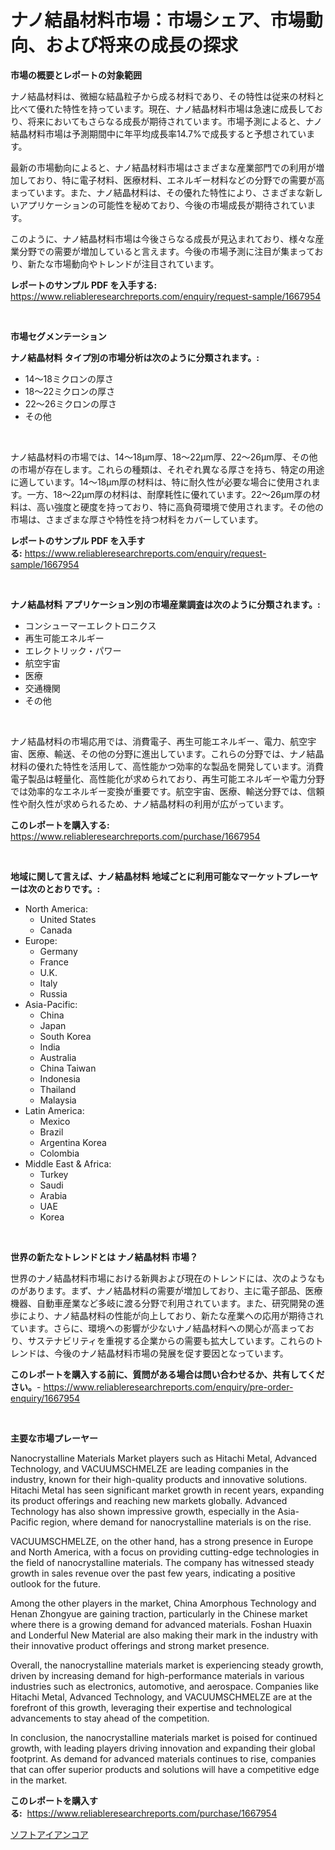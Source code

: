 <p><h1>ナノ結晶材料市場：市場シェア、市場動向、および将来の成長の探求</h1></p><p><strong>市場の概要とレポートの対象範囲</strong></p>
<p><p>ナノ結晶材料は、微細な結晶粒子から成る材料であり、その特性は従来の材料と比べて優れた特性を持っています。現在、ナノ結晶材料市場は急速に成長しており、将来においてもさらなる成長が期待されています。市場予測によると、ナノ結晶材料市場は予測期間中に年平均成長率14.7%で成長すると予想されています。</p><p>最新の市場動向によると、ナノ結晶材料市場はさまざまな産業部門での利用が増加しており、特に電子材料、医療材料、エネルギー材料などの分野での需要が高まっています。また、ナノ結晶材料は、その優れた特性により、さまざまな新しいアプリケーションの可能性を秘めており、今後の市場成長が期待されています。</p><p>このように、ナノ結晶材料市場は今後さらなる成長が見込まれており、様々な産業分野での需要が増加していると言えます。今後の市場予測に注目が集まっており、新たな市場動向やトレンドが注目されています。</p></p>
<p><strong>レポートのサンプル PDF を入手する:</strong> <a href="https://www.reliableresearchreports.com/enquiry/request-sample/1667954">https://www.reliableresearchreports.com/enquiry/request-sample/1667954</a></p>
<p>&nbsp;</p>
<p><strong>市場セグメンテーション</strong></p>
<p><strong>ナノ結晶材料 タイプ別の市場分析は次のように分類されます。:</strong></p>
<p><ul><li>14〜18ミクロンの厚さ</li><li>18〜22ミクロンの厚さ</li><li>22〜26ミクロンの厚さ</li><li>その他</li></ul></p>
<p>&nbsp;</p>
<p><p>ナノ結晶材料の市場では、14〜18μm厚、18〜22μm厚、22〜26μm厚、その他の市場が存在します。これらの種類は、それぞれ異なる厚さを持ち、特定の用途に適しています。14〜18μm厚の材料は、特に耐久性が必要な場合に使用されます。一方、18〜22μm厚の材料は、耐摩耗性に優れています。22〜26μm厚の材料は、高い強度と硬度を持っており、特に高負荷環境で使用されます。その他の市場は、さまざまな厚さや特性を持つ材料をカバーしています。</p></p>
<p><strong>レポートのサンプル PDF を入手する:</strong>&nbsp;<a href="https://www.reliableresearchreports.com/enquiry/request-sample/1667954">https://www.reliableresearchreports.com/enquiry/request-sample/1667954</a></p>
<p>&nbsp;</p>
<p><strong> ナノ結晶材料 アプリケーション別の市場産業調査は次のように分類されます。:</strong></p>
<p><ul><li>コンシューマーエレクトロニクス</li><li>再生可能エネルギー</li><li>エレクトリック・パワー</li><li>航空宇宙</li><li>医療</li><li>交通機関</li><li>その他</li></ul></p>
<p>&nbsp;</p>
<p><p>ナノ結晶材料の市場応用では、消費電子、再生可能エネルギー、電力、航空宇宙、医療、輸送、その他の分野に進出しています。これらの分野では、ナノ結晶材料の優れた特性を活用して、高性能かつ効率的な製品を開発しています。消費電子製品は軽量化、高性能化が求められており、再生可能エネルギーや電力分野では効率的なエネルギー変換が重要です。航空宇宙、医療、輸送分野では、信頼性や耐久性が求められるため、ナノ結晶材料の利用が広がっています。</p></p>
<p><strong>このレポートを購入する:</strong>&nbsp; <a href="https://www.reliableresearchreports.com/purchase/1667954">https://www.reliableresearchreports.com/purchase/1667954</a></p>
<p>&nbsp;</p>
<p><strong>地域に関して言えば、ナノ結晶材料 地域ごとに利用可能なマーケットプレーヤーは次のとおりです。:</strong></p>
<p><ul>
    <li>
        North America:
        <ul>
            <li>United States</li>
            <li>Canada</li>
        </ul>
    </li>
    <li>
        Europe:
        <ul>
            <li>Germany</li>
            <li>France</li>
            <li>U.K.</li>
            <li>Italy</li>
            <li>Russia</li>
        </ul>
    </li>
    <li>
        Asia-Pacific:
        <ul>
            <li>China</li>
            <li>Japan</li>
            <li>South Korea</li>
            <li>India</li>
            <li>Australia</li>
            <li>China Taiwan</li>
            <li>Indonesia</li>
            <li>Thailand</li>
            <li>Malaysia</li>
        </ul>
    </li>
    <li>
        Latin America:
        <ul>
            <li>Mexico</li>
            <li>Brazil</li>
            <li>Argentina Korea</li>
            <li>Colombia</li>
        </ul>
    </li>
    <li>
        Middle East & Africa:
        <ul>
            <li>Turkey</li>
            <li>Saudi</li>
            <li>Arabia</li>
            <li>UAE</li>
            <li>Korea</li>
        </ul>
    </li>
    </ul></p>
<p>&nbsp;</p>
<p><strong>世界の新たなトレンドとは ナノ結晶材料 市場？</strong></p>
<p><p>世界のナノ結晶材料市場における新興および現在のトレンドには、次のようなものがあります。まず、ナノ結晶材料の需要が増加しており、主に電子部品、医療機器、自動車産業など多岐に渡る分野で利用されています。また、研究開発の進歩により、ナノ結晶材料の性能が向上しており、新たな産業への応用が期待されています。さらに、環境への影響が少ないナノ結晶材料への関心が高まっており、サステナビリティを重視する企業からの需要も拡大しています。これらのトレンドは、今後のナノ結晶材料市場の発展を促す要因となっています。</p></p>
<p><strong>このレポートを購入する前に、質問がある場合は問い合わせるか、共有してください。</strong>- <a href="https://www.reliableresearchreports.com/enquiry/pre-order-enquiry/1667954">https://www.reliableresearchreports.com/enquiry/pre-order-enquiry/1667954</a></p>
<p>&nbsp;</p>
<p><strong>主要な市場プレーヤー</strong></p>
<p><p>Nanocrystalline Materials Market players such as Hitachi Metal, Advanced Technology, and VACUUMSCHMELZE are leading companies in the industry, known for their high-quality products and innovative solutions. Hitachi Metal has seen significant market growth in recent years, expanding its product offerings and reaching new markets globally. Advanced Technology has also shown impressive growth, especially in the Asia-Pacific region, where demand for nanocrystalline materials is on the rise.</p><p>VACUUMSCHMELZE, on the other hand, has a strong presence in Europe and North America, with a focus on providing cutting-edge technologies in the field of nanocrystalline materials. The company has witnessed steady growth in sales revenue over the past few years, indicating a positive outlook for the future.</p><p>Among the other players in the market, China Amorphous Technology and Henan Zhongyue are gaining traction, particularly in the Chinese market where there is a growing demand for advanced materials. Foshan Huaxin and Londerful New Material are also making their mark in the industry with their innovative product offerings and strong market presence.</p><p>Overall, the nanocrystalline materials market is experiencing steady growth, driven by increasing demand for high-performance materials in various industries such as electronics, automotive, and aerospace. Companies like Hitachi Metal, Advanced Technology, and VACUUMSCHMELZE are at the forefront of this growth, leveraging their expertise and technological advancements to stay ahead of the competition.</p><p>In conclusion, the nanocrystalline materials market is poised for continued growth, with leading players driving innovation and expanding their global footprint. As demand for advanced materials continues to rise, companies that can offer superior products and solutions will have a competitive edge in the market.</p></p>
<p><strong>このレポートを購入する:</strong>&nbsp;&nbsp;<a href="https://www.reliableresearchreports.com/purchase/1667954">https://www.reliableresearchreports.com/purchase/1667954</a></p>
<p><p><a href="https://github.com/Sophiaard2003/Market-Research-Report-List-1/blob/main/316991615187.md">ソフトアイアンコア</a></p></p>
